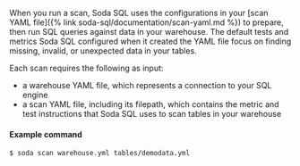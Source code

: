 When you run a scan, Soda SQL uses the configurations in your [scan YAML file]({% link soda-sql/documentation/scan-yaml.md %}) to prepare, then run SQL queries against data in your warehouse. The default tests and metrics Soda SQL configured when it created the YAML file focus on finding missing, invalid, or unexpected data in your tables.

Each scan requires the following as input:
- a warehouse YAML file, which represents a connection to your SQL engine
- a scan YAML file, including its filepath, which contains the metric and test instructions that Soda SQL uses to scan tables in your warehouse

#### Example command 
```shell
$ soda scan warehouse.yml tables/demodata.yml
```
